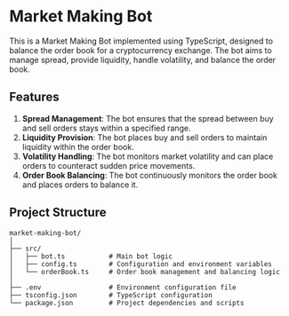 # Market Making Bot

This is a Market Making Bot implemented using TypeScript, designed to balance the order book for a cryptocurrency exchange. The bot aims to manage spread, provide liquidity, handle volatility, and balance the order book.

## Features

1. **Spread Management**: The bot ensures that the spread between buy and sell orders stays within a specified range.
2. **Liquidity Provision**: The bot places buy and sell orders to maintain liquidity within the order book.
3. **Volatility Handling**: The bot monitors market volatility and can place orders to counteract sudden price movements.
4. **Order Book Balancing**: The bot continuously monitors the order book and places orders to balance it.

## Project Structure

```plaintext
market-making-bot/
│
├── src/
│   ├── bot.ts           # Main bot logic
│   ├── config.ts        # Configuration and environment variables
│   └── orderBook.ts     # Order book management and balancing logic
│
├── .env                 # Environment configuration file
├── tsconfig.json        # TypeScript configuration
└── package.json         # Project dependencies and scripts
